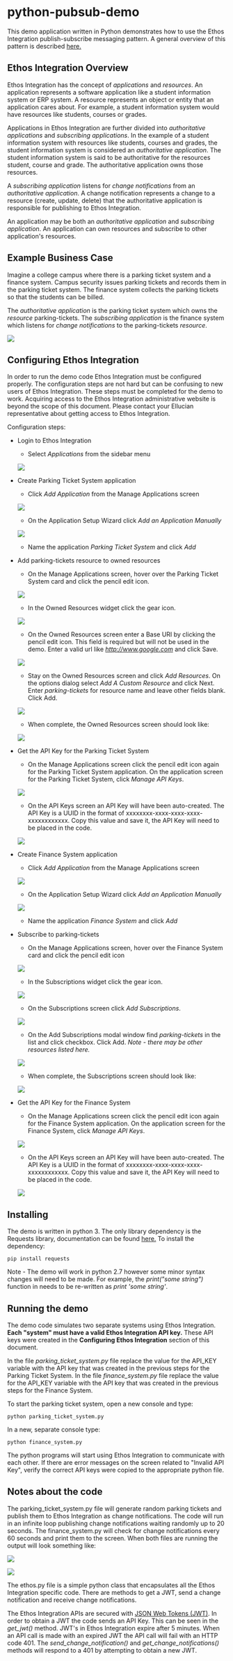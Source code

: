# python-pubsub-demo
This demo application written in Python demonstrates how to use the Ethos Integration publish-subscribe messaging pattern. A general overview of this pattern is described [here.](https://en.wikipedia.org/wiki/Publish%E2%80%93subscribe_pattern)

## Ethos Integration Overview

Ethos Integration has the concept of *applications* and *resources*. An application represents a software application like a student information system or ERP system. A resource represents an object or entity that an application cares about. For example, a student information system would have resources like students, courses or grades.

Applications in Ethos Integration are further divided into *authoritative applications* and *subscribing applications*. In the example of a student information system with resources like students, courses and grades, the student information system is considered an *authoritative application*. The student information system is said to be authoritative for the resources student, course and grade. The authoritative application owns those resources.

A *subscribing application* listens for *change notifications* from an *authoritative application*. A change notification represents a change to a resource (create, update, delete) that the authoritative application is responsible for publishing to Ethos Integration.

An application may be both an *authoritative application* and *subscribing application*. An application can own resources and subscribe to other application's resources.

## Example Business Case

Imagine a college campus where there is a parking ticket system and a finance system. Campus security issues parking tickets and records them in the parking ticket system. The finance system collects the parking tickets so that the students can be billed.

The *authoritative application* is the parking ticket system which owns the *resource* parking-tickets.  The *subscribing application* is the finance system which listens for *change notifications* to the parking-tickets *resource*.

![](/images/usecase.png)

## Configuring Ethos Integration

In order to run the demo code Ethos Integration must be configured properly. The configuration steps are not hard but can be confusing to new users of Ethos Integration. These steps must be completed for the demo to work. Acquiring access to the Ethos Integration administrative website is beyond the scope of this document. Please contact your Ellucian representative about getting access to Ethos Integration.

Configuration steps:

* Login to Ethos Integration
    * Select *Applications* from the sidebar menu

    ![](/images/menu.png)
* Create Parking Ticket System application
    * Click *Add Application* from the Manage Applications screen

    ![](/images/add.png)
    * On the Application Setup Wizard click *Add an Application Manually*

    ![](/images/manual.png)
    * Name the application *Parking Ticket System* and click *Add*

* Add parking-tickets resource to owned resources
    * On the Manage Applications screen, hover over the Parking Ticket System card and click the pencil edit icon.

    ![](/images/app_pts_edit.png)

    * In the Owned Resources widget click the gear icon.

    ![](/images/resources_gear.png)

    * On the Owned Resources screen enter a Base URI by clicking the pencil edit icon. This field is required but will not be used in the demo.  Enter a valid url like *http://www.google.com* and click Save.

    ![](/images/baseuri.png)

    * Stay on the Owned Resources screen and click *Add Resources*. On the options dialog select *Add A Custom Resource* and click Next. Enter *parking-tickets* for resource name and leave other fields blank.  Click Add.

    ![](/images/create_resource.png)

    * When complete, the Owned Resources screen should look like:

    ![](/images/owned_resources.png)    

* Get the API Key for the Parking Ticket System
    * On the Manage Applications screen click the pencil edit icon again for the Parking Ticket System application. On the application screen for the Parking Ticket System, click *Manage API Keys*.

    ![](/images/manage_apikeys.png)

    * On the API Keys screen an API Key will have been auto-created. The API Key is a UUID in the format of xxxxxxxx-xxxx-xxxx-xxxx-xxxxxxxxxxxx. Copy this value and save it, the API Key will need to be placed in the code.

    ![](/images/apikey.png)

* Create Finance System application
    * Click *Add Application* from the Manage Applications screen

    ![](/images/add.png)
    * On the Application Setup Wizard click *Add an Application Manually*

    ![](/images/manual.png)
    * Name the application *Finance System* and click *Add*

* Subscribe to parking-tickets
    * On the Manage Applications screen, hover over the Finance System card and click the pencil edit icon

    ![](/images/app_fs_edit.png)

    * In the Subscriptions widget click the gear icon.

    ![](/images/subscriptions_gear.png)

    * On the Subscriptions screen click *Add Subscriptions*.

    ![](/images/add_subscriptions.png)

    * On the Add Subscriptions modal window find *parking-tickets* in the list and click checkbox. Click Add.  *Note - there may be other resources listed here.*

    ![](/images/add_subscriptions_modal.png)

    * When complete, the Subscriptions screen should look like:

    ![](/images/subscriptions.png)

* Get the API Key for the Finance System
    * On the Manage Applications screen click the pencil edit icon again for the Finance System application. On the application screen for the Finance System, click *Manage API Keys*.

    ![](/images/manage_apikeys.png)

    * On the API Keys screen an API Key will have been auto-created. The API Key is a UUID in the format of xxxxxxxx-xxxx-xxxx-xxxx-xxxxxxxxxxxx. Copy this value and save it, the API Key will need to be placed in the code.

    ![](/images/apikey_fs.png)

## Installing

The demo is written in python 3. The only library dependency is the Requests library, documentation can be found [here.](http://docs.python-requests.org/en/master/) To install the dependency:

```
pip install requests
```

Note - The demo will work in python 2.7 however some minor syntax changes will need to be made.  For example, the *print("some string")* function in needs to be re-written as *print 'some string'*.

## Running the demo

The demo code simulates two separate systems using Ethos Integration. **Each "system" must have a valid Ethos Integration API key.** These API keys were created in the **Configuring Ethos Integration** section of this document.

In the file *parking_ticket_system.py* file replace the value for the API_KEY variable with the API key that was created in the previous steps for the Parking Ticket System. In the file *finance_system.py* file replace the value for the API_KEY variable with the API key that was created in the previous steps for the Finance System.

To start the parking ticket system, open a new console and type:
```
python parking_ticket_system.py
```
In a new, separate console type:
```
python finance_system.py
```
The python programs will start using Ethos Integration to communicate with each other. If there are error messages on the screen related to "Invalid API Key", verify the correct API keys were copied to the appropriate python file.

## Notes about the code

The parking_ticket_system.py file will generate random parking tickets and publish them to Ethos Integration as change notifications. The code will run in an infinite loop publishing change notifications waiting randomly up to 20 seconds. The finance_system.py will check for change notifications every 60 seconds and print them to the screen. When both files are running the output will look something like:

![](/images/pts_console.png)

![](/images/fs_console.png)

The ethos.py file is a simple python class that encapsulates all the Ethos Integration specific code. There are methods to get a JWT, send a change notification and receive change notifications.

The Ethos Integration APIs are secured with [JSON Web Tokens (JWT)](https://en.wikipedia.org/wiki/JSON_Web_Token). In order to obtain a JWT the code sends an API Key. This can be seen in the *get_jwt()* method. JWT's in Ethos Integration expire after 5 minutes. When an API call is made with an expired JWT the API call will fail with an HTTP code 401.  The *send_change_notification()* and *get_change_notifications()* methods will respond to a 401 by attempting to obtain a new JWT.

